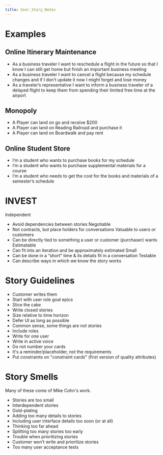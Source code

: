 ```yaml
---
title: User_Story_Notes
---
```

# Examples
## Online Itinerary Maintenance
* As a business traveler I want to reschedule a flight in the future so that I know I can still get home but finish an important business meeting
* As a business traveler I want to cancel a flight because my schedule changes and if I don’t update it now I might forget and lose money
* As a traveler’s representative I want to inform a business traveler of a delayed flight to keep them from spending their limited free time at the airport
## Monopoly
* A Player can land on go and receive $200
* A Player can land on Reading Railroad and purchase it
* A Player can land on Boardwalk and pay rent
## Online Student Store
* I’m a student who wants to purchase books for my schedule
* I’m a student who wants to purchase supplemental materials for a course
* I’m a student who needs to get the cost for the books and materials of a semester’s schedule

# INVEST
Independent
* Avoid dependencies between stories
Negotiable
* Not contracts, but place holders for conversations
Valuable to users or customers
* Can be directly tied to something a user or customer (purchaser) wants
Estimatable
* Can fit into an iteration and be approximately estimated
Small
* Can be done in a “short” time & its details fit in a conversation
Testable
* Can describe ways in which we know the story works

# Story Guidelines
* Customer writes them 
* Start with user role goal epics 
* Slice the cake 
* Write closed stories 
* Size relative to time horizon 
* Defer UI as long as possible 
* Common sense, some things are not stories 
* Include roles 
* Write for one user 
* Write in active voice 
* Do not number your cards 
* It's a reminder/placeholder, not the requirements 
* Put constraints on "constraint cards" (first version of quality attributes) 

# Story Smells
Many of these come of Mike Cohn's work.
* Stories are too small
* Interdependent stories
* Gold-plating
* Adding too many details to stories
* Including user interface details too soon (or at all)
* Thinking too far ahead
* Splitting too many stories too early
* Trouble when prioritizing stories
* Customer won’t write and prioritize stories
* Too many user acceptance tests